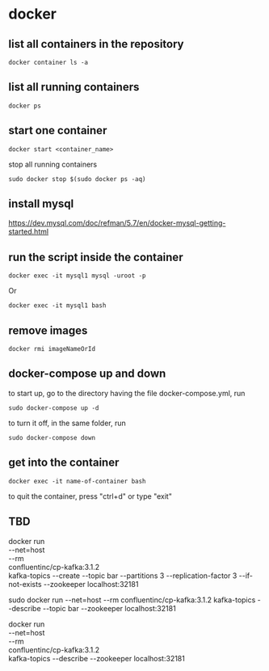 # docker 

## list all containers in the repository
```
docker container ls -a
```

## list all running containers
```
docker ps
```

## start one container
```
docker start <container_name>
```
stop all running containers
```
sudo docker stop $(sudo docker ps -aq)
```

## install mysql
https://dev.mysql.com/doc/refman/5.7/en/docker-mysql-getting-started.html

## run the script inside the container
```
docker exec -it mysql1 mysql -uroot -p
```
Or 
```
docker exec -it mysql1 bash 
```

## remove images
```
docker rmi imageNameOrId
```

## docker-compose up and down
to start up, go to the directory having the file docker-compose.yml, run 
```
sudo docker-compose up -d
```
to turn it off, in the same folder, run 
```
sudo docker-compose down
```

## get into the container
```
docker exec -it name-of-container bash
```
to quit the container, press "ctrl+d" or type "exit"



 ## TBD 
 docker run \
  --net=host \
  --rm \
  confluentinc/cp-kafka:3.1.2 \
  kafka-topics --create --topic bar --partitions 3 --replication-factor 3 --if-not-exists --zookeeper localhost:32181

sudo docker run    --net=host    --rm    confluentinc/cp-kafka:3.1.2    kafka-topics --describe --topic bar --zookeeper localhost:32181


docker run \
   --net=host \
   --rm \
   confluentinc/cp-kafka:3.1.2 \
   kafka-topics --describe --zookeeper localhost:32181


